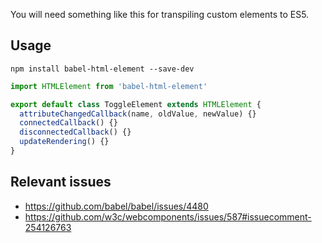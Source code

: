 You will need something like this for transpiling custom elements to ES5.

## Usage

```
npm install babel-html-element --save-dev
```

```javascript
import HTMLElement from 'babel-html-element'

export default class ToggleElement extends HTMLElement {
  attributeChangedCallback(name, oldValue, newValue) {}
  connectedCallback() {}
  disconnectedCallback() {}
  updateRendering() {}
}
```

## Relevant issues

* https://github.com/babel/babel/issues/4480
* https://github.com/w3c/webcomponents/issues/587#issuecomment-254126763
